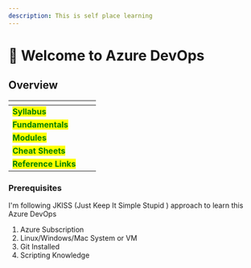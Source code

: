 ```yaml
---
description: This is self place learning
---
```


# 👋 Welcome to Azure DevOps

## Overview

<table data-view="cards"><thead><tr><th></th><th></th><th></th></tr></thead><tbody><tr><td><mark style="color:green;"><strong>Syllabus</strong></mark></td><td></td><td></td></tr><tr><td><mark style="color:green;"><strong>Fundamentals</strong></mark></td><td></td><td></td></tr><tr><td><mark style="color:green;"><strong>Modules</strong></mark></td><td></td><td></td></tr><tr><td><mark style="color:green;"><strong>Cheat Sheets</strong></mark></td><td></td><td></td></tr><tr><td><mark style="color:green;"><strong>Reference Links</strong></mark></td><td></td><td></td></tr></tbody></table>

### Prerequisites

I'm following JKISS (Just Keep It Simple Stupid ) approach to learn this Azure DevOps

1. Azure Subscription&#x20;
2. Linux/Windows/Mac System or VM&#x20;
3. Git Installed&#x20;
4. Scripting Knowledge&#x20;

